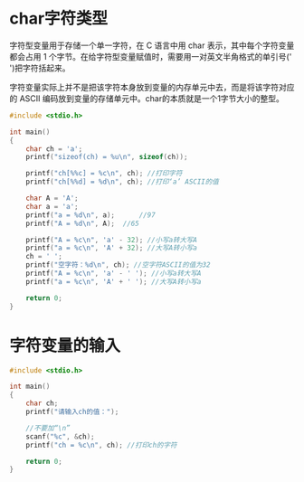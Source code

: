 # char字符类型

字符型变量用于存储一个单一字符，在 C 语言中用 char 表示，其中每个字符变量都会占用 1 个字节。在给字符型变量赋值时，需要用一对英文半角格式的单引号(' ')把字符括起来。

字符变量实际上并不是把该字符本身放到变量的内存单元中去，而是将该字符对应的 ASCII 编码放到变量的存储单元中。char的本质就是一个1字节大小的整型。

```c
#include <stdio.h>

int main()
{
	char ch = 'a';
	printf("sizeof(ch) = %u\n", sizeof(ch));

	printf("ch[%%c] = %c\n", ch); //打印字符
	printf("ch[%%d] = %d\n", ch); //打印‘a’ ASCII的值

	char A = 'A';
	char a = 'a';
	printf("a = %d\n", a);		//97
	printf("A = %d\n", A);	//65

	printf("A = %c\n", 'a' - 32); //小写a转大写A
	printf("a = %c\n", 'A' + 32); //大写A转小写a
	ch = ' ';
	printf("空字符：%d\n", ch); //空字符ASCII的值为32
	printf("A = %c\n", 'a' - ' '); //小写a转大写A
	printf("a = %c\n", 'A' + ' '); //大写A转小写a

	return 0;
}
```

# 字符变量的输入
```c
#include <stdio.h>

int main()
{
	char ch;
	printf("请输入ch的值：");

	//不要加“\n”
	scanf("%c", &ch);
	printf("ch = %c\n", ch); //打印ch的字符

	return 0;
}
```